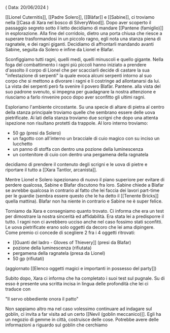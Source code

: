 ( Data: 20/06/2024 )

[[Lionel Cuternitis]], [[Padre Solero]], [[Blàfar]] e [[Sabine]], ci troviamo nella [[Casa di Xara nel bosco di SilveryWood]]. Dopo aver scoperto il passaggio segreto sotto il letto decidiamo di mandare [[Pantene (famiglio)]] in esplorazione.
Alla fine del corridoio, dietro una porta chiusa che riesce a superare trasformandosi in un piccolo ragno, egli nota una stanza piena di ragnatele, e dei ragni giganti.
Decidiamo di affrontarli mandando avanti Sabine, seguita da Solero e infine da Lionel e Blafar.

Sconfiggiamo tutti ragni, quelli medi, quelli minuscoli e quello gigante. Nella foga del combattimento i ragni più piccoli hanno iniziato a prendere d'assolto il corpo di Lionel che per scacciarli decide di castare la sua "infestazione di serpenti" la quale evoca alcuni serpenti intorno al suo corpo che si mettono a divorare i ragni e li costringe ad allontanarsi da lui. La vista dei serpenti però fa svenire il povero Blafàr.
Pantene. alla vista del suo padrone svenuto, si impegna per guadagnare la nostra attenzione e riusciamo a farlo rinvenire poco dopo aver sconfitto gli ultimi ragni.

Esploriamo l'ambiente circostante. Su una specie di altare di pietra al centro della stanza principale troviamo quelle che sembrano essere delle uova pietrificate. 
Ai lati della stanza troviamo due scrigni che dopo una attenta ispezione non risultano protetti da trappole.
Al loro interno troviamo:
- 50 gp (presi da Solero)
- un fagotto con all'interno un bracciale di cuio magico con su inciso un lucchetto
- un panno di stoffa con dentro una pozione della luminescenza
- un contenitore di cuio con dentro una pergamena della ragnatela

decidiamo di prendere il contenuto degli scrigni e le uova di pietre e riportare il tutto a [[Xara Tantlor, arcanista]].

Mentre Lionel e Solero ispezionano di nuovo il piano superiore per evitare di perdere qualcosa, Sabine e Blafar discutono fra loro.
Sabine chiede a Blafar se avrebbe qualcosa in contrario al fatto che lei faccia dei lavori part-time per le guardie (sembra essere questo che le ha detto il [[Tenente Bricks]] quella mattina).
Blafar non ha niente in contrario e Sabine ne è super felice.

Torniamo da Xara e consegniamo quanto trovato.
Ci informa che era un test per dimostrare la nostra sincerità ed affidabilità. Era stata lei a predisporre il tutto. I ragni non ci avrebbero ucciso anche nel caso fossimo stati sconfitti.
Le uova pietrificate erano solo oggetti da decoro che lei ama dipingere.
Come premio ci concede di scegliere 2 fra i 4 oggetti ritrovati:

- [[Guanti del ladro - Gloves of Thievery]] (presi da Blafar)
- pozione della luminescenza (rifiutata)
- pergamena della ragnatela (presa da Lionel)
- 50 gp (rifiutati)

(aggiornato [[Elenco oggetti magici e importanti in possesso del party]])

Subito dopo, Xara ci informa che ha completato i suoi test sul pugnale. Su di esso è presente una scritta incisa in lingua delle profondità che lei ci traduce con

"Il servo obbediente onora il patto"

Non sappiamo altro ma nel caso volessimo continuare ad indagare sul goblin, ci invita a far visita ad un certo [[Nevil (goblin meccanico)]]. Egli ha un negozio di gemme in città, costruisce delle cose. Potrebbe avere delle informazioni a riguardo sul goblin che cerchiamo
